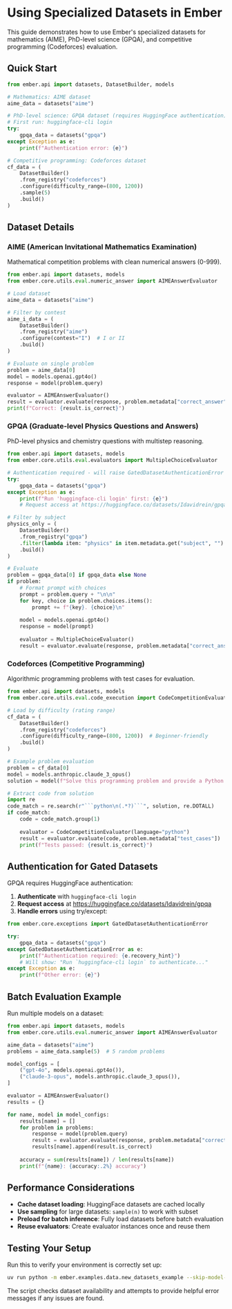 # Using Specialized Datasets in Ember

This guide demonstrates how to use Ember's specialized datasets for mathematics (AIME), PhD-level science (GPQA), and competitive programming (Codeforces) evaluation.

## Quick Start

```python
from ember.api import datasets, DatasetBuilder, models

# Mathematics: AIME dataset
aime_data = datasets("aime")

# PhD-level science: GPQA dataset (requires HuggingFace authentication)
# First run: huggingface-cli login
try:
    gpqa_data = datasets("gpqa")
except Exception as e:
    print(f"Authentication error: {e}")

# Competitive programming: Codeforces dataset
cf_data = (
    DatasetBuilder()
    .from_registry("codeforces")
    .configure(difficulty_range=(800, 1200))
    .sample(5)
    .build()
)
```

## Dataset Details

### AIME (American Invitational Mathematics Examination)

Mathematical competition problems with clean numerical answers (0-999).

```python
from ember.api import datasets, models
from ember.core.utils.eval.numeric_answer import AIMEAnswerEvaluator

# Load dataset
aime_data = datasets("aime")

# Filter by contest
aime_i_data = (
    DatasetBuilder()
    .from_registry("aime")
    .configure(contest="I")  # I or II
    .build()
)

# Evaluate on single problem
problem = aime_data[0]
model = models.openai.gpt4o()
response = model(problem.query)

evaluator = AIMEAnswerEvaluator()
result = evaluator.evaluate(response, problem.metadata["correct_answer"])
print(f"Correct: {result.is_correct}")
```

### GPQA (Graduate-level Physics Questions and Answers)

PhD-level physics and chemistry questions with multistep reasoning.

```python
from ember.api import datasets, models
from ember.core.utils.eval.evaluators import MultipleChoiceEvaluator

# Authentication required - will raise GatedDatasetAuthenticationError if not authenticated
try:
    gpqa_data = datasets("gpqa")
except Exception as e:
    print(f"Run 'huggingface-cli login' first: {e}")
    # Request access at https://huggingface.co/datasets/Idavidrein/gpqa

# Filter by subject
physics_only = (
    DatasetBuilder()
    .from_registry("gpqa")
    .filter(lambda item: "physics" in item.metadata.get("subject", "").lower())
    .build()
)

# Evaluate
problem = gpqa_data[0] if gpqa_data else None
if problem:
    # Format prompt with choices
    prompt = problem.query + "\n\n"
    for key, choice in problem.choices.items():
        prompt += f"{key}. {choice}\n"
        
    model = models.openai.gpt4o()
    response = model(prompt)
    
    evaluator = MultipleChoiceEvaluator()
    result = evaluator.evaluate(response, problem.metadata["correct_answer"])
```

### Codeforces (Competitive Programming)

Algorithmic programming problems with test cases for evaluation.

```python
from ember.api import datasets, models
from ember.core.utils.eval.code_execution import CodeCompetitionEvaluator

# Load by difficulty (rating range)
cf_data = (
    DatasetBuilder()
    .from_registry("codeforces")
    .configure(difficulty_range=(800, 1200))  # Beginner-friendly
    .build()
)

# Example problem evaluation
problem = cf_data[0]
model = models.anthropic.claude_3_opus()
solution = model(f"Solve this programming problem and provide a Python solution:\n\n{problem.query}")

# Extract code from solution
import re
code_match = re.search(r"```python\n(.*?)```", solution, re.DOTALL)
if code_match:
    code = code_match.group(1)
    
    evaluator = CodeCompetitionEvaluator(language="python")
    result = evaluator.evaluate(code, problem.metadata["test_cases"])
    print(f"Tests passed: {result.is_correct}")
```

## Authentication for Gated Datasets

GPQA requires HuggingFace authentication:

1. **Authenticate** with `huggingface-cli login`
2. **Request access** at https://huggingface.co/datasets/Idavidrein/gpqa
3. **Handle errors** using try/except:

```python
from ember.core.exceptions import GatedDatasetAuthenticationError

try:
    gpqa_data = datasets("gpqa")
except GatedDatasetAuthenticationError as e:
    print(f"Authentication required: {e.recovery_hint}")
    # Will show: "Run `huggingface-cli login` to authenticate..."
except Exception as e:
    print(f"Other error: {e}")
```

## Batch Evaluation Example

Run multiple models on a dataset:

```python
from ember.api import datasets, models
from ember.core.utils.eval.numeric_answer import AIMEAnswerEvaluator

aime_data = datasets("aime")
problems = aime_data.sample(5)  # 5 random problems

model_configs = [
    ("gpt-4o", models.openai.gpt4o()),
    ("claude-3-opus", models.anthropic.claude_3_opus()),
]

evaluator = AIMEAnswerEvaluator()
results = {}

for name, model in model_configs:
    results[name] = []
    for problem in problems:
        response = model(problem.query)
        result = evaluator.evaluate(response, problem.metadata["correct_answer"])
        results[name].append(result.is_correct)
    
    accuracy = sum(results[name]) / len(results[name])
    print(f"{name}: {accuracy:.2%} accuracy")
```

## Performance Considerations

- **Cache dataset loading**: HuggingFace datasets are cached locally
- **Use sampling** for large datasets: `sample(n)` to work with subset
- **Preload for batch inference**: Fully load datasets before batch evaluation
- **Reuse evaluators**: Create evaluator instances once and reuse them

## Testing Your Setup

Run this to verify your environment is correctly set up:

```bash
uv run python -m ember.examples.data.new_datasets_example --skip-model-calls
```

The script checks dataset availability and attempts to provide helpful error messages if any issues are found.